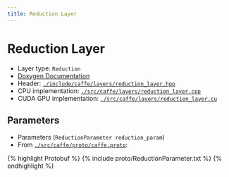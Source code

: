 ```yaml
---
title: Reduction Layer
---
```


# Reduction Layer

* Layer type: `Reduction`
* [Doxygen Documentation](http://caffe.berkeleyvision.org/doxygen/classcaffe_1_1ReductionLayer.html)
* Header: [`./include/caffe/layers/reduction_layer.hpp`](https://github.com/BVLC/caffe/blob/master/include/caffe/layers/reduction_layer.hpp)
* CPU implementation: [`./src/caffe/layers/reduction_layer.cpp`](https://github.com/BVLC/caffe/blob/master/src/caffe/layers/reduction_layer.cpp)
* CUDA GPU implementation: [`./src/caffe/layers/reduction_layer.cu`](https://github.com/BVLC/caffe/blob/master/src/caffe/layers/reduction_layer.cu)

## Parameters

* Parameters (`ReductionParameter reduction_param`)
* From [`./src/caffe/proto/caffe.proto`](https://github.com/BVLC/caffe/blob/master/src/caffe/proto/caffe.proto):

{% highlight Protobuf %}
{% include proto/ReductionParameter.txt %}
{% endhighlight %}
